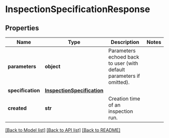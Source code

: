 # InspectionSpecificationResponse

## Properties
Name | Type | Description | Notes
------------ | ------------- | ------------- | -------------
**parameters** | **object** | Parameters echoed back to user (with default parameters if omitted).  | 
**specification** | [**InspectionSpecification**](InspectionSpecification.md) |  | 
**created** | **str** | Creation time of an inspection run. | 

[[Back to Model list]](../README.md#documentation-for-models) [[Back to API list]](../README.md#documentation-for-api-endpoints) [[Back to README]](../README.md)


